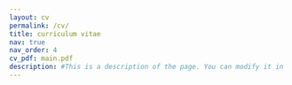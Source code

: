 ```yaml
---
layout: cv
permalink: /cv/
title: curriculum vitae
nav: true
nav_order: 4
cv_pdf: main.pdf
description: #This is a description of the page. You can modify it in 'pages/_cv.md'. You can also change or remove the top pdf download button.
---
```


